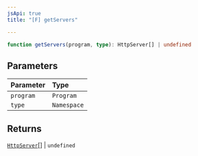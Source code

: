 ```yaml
---
jsApi: true
title: "[F] getServers"

---
```

```ts
function getServers(program, type): HttpServer[] | undefined
```

## Parameters

| Parameter | Type |
| :------ | :------ |
| `program` | `Program` |
| `type` | `Namespace` |

## Returns

[`HttpServer`](../interfaces/HttpServer.md)[] \| `undefined`

